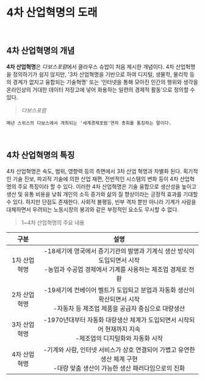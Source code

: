 # 4차 산업혁명의 도래
<br>  

## 4차 산업혁명의 개념  
**4차 산업혁명**은 *다보스포럼*에서 클라우스 슈밥이 처음 제시한 개념이다. 4차 산업혁명을 정의하기가 쉽지 않지만, '3차 산업혁명을 기반으로 하여 디지털, 생물학, 물리학 등의 경계가 없지고 융합되는 기술혁명' 또는 '인터넷을 통해 모아진 인간의 행위와 생각을 온라인상의 거대한 데이터 저장고에 넣어 화용하는 일련의 경제적 활동'으로 정의할 수 있다.
<br>

> *다보스포럼*
~~~
매년 스위스의 다보스에서 개최되는 '세계경제포럼'연차 총회를 통칭하는 말이다.
~~~
<br>

## 4차 산업혁명의 특징
4차 산업혁명은 속도, 범위, 영향력 등의 측면에서 3차 산업 혁명과 차별화 된다. 획기적인 기술 진보, 파괴적 기술에 의한 산업 재편, 전반적인 시스템의 변화
등이 4차 산업혁명의 주요 특징이라 할 수 있다. 이러한 4차 산업혁명은 기술 융합으로 생산성을 높이고 생산 및 유통 비용을 낮춰 개인의 소득 증가와 삶의 질
향상이라는 긍정적 효과를 기대할 수 있다. 하지만 단점도 존재한다. 사회적 불평등, 빈부 격차 뿐만 아니라 기계가 사람을 대체하면서 우려되는 노동시장의
붕괴와 같은 부정적인 요소도 무시할 수 없다.
<br>

> 1~4차 산업혁명의 주요 내용

| 구분 | 설명 |
|:--:|:--:|
| 1차 산업혁명 | -18세기에 영국에서 증기기관의 발명과 기계식 생산 방식이 도입되면서 시작<br>-농업과 수공업 경제에서 기계를 사용하는 제조업 경제로 전환 |
| 2차 산업혁명 | -19세기에 컨베이어 벨트가 도입되고 분업과 자동화 생산이 확산되면서 시작<br>-자동차 등 제조업 제품을 공급자 중심으로 대량생산 |
| 3차 산업혁명 | -1970년대부터 자동화 대량생산 체계가 도입되면서 시작되어 현재까지 지속<br>-제조업의 디지털화와 자동화 시작 |
| 4차 산업혁명 | -기계와 사람, 인터넷 서비스가 상호 연결되어 가볍고 유연한 생산 체계 구현<br>-대량 맞춤 생산이 가능한 생산 패러다임으로의 진화 |
